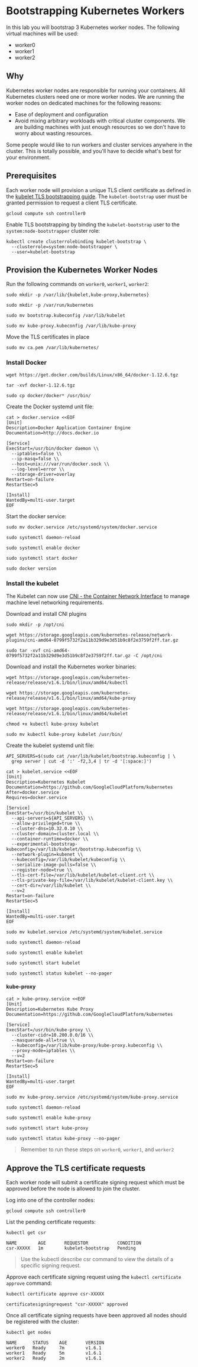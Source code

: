 # Bootstrapping Kubernetes Workers

In this lab you will bootstrap 3 Kubernetes worker nodes. The following virtual machines will be used:

* worker0
* worker1
* worker2

## Why

Kubernetes worker nodes are responsible for running your containers. All Kubernetes clusters need one or more worker nodes. We are running the worker nodes on dedicated machines for the following reasons:

* Ease of deployment and configuration
* Avoid mixing arbitrary workloads with critical cluster components. We are building machines with just enough resources so we don't have to worry about wasting resources.

Some people would like to run workers and cluster services anywhere in the cluster. This is totally possible, and you'll have to decide what's best for your environment.

## Prerequisites

Each worker node will provision a unique TLS client certificate as defined in the [kubelet TLS bootstrapping guide](https://kubernetes.io/docs/admin/kubelet-tls-bootstrapping/). The `kubelet-bootstrap` user must be granted permission to request a client TLS certificate. 

```
gcloud compute ssh controller0
```

Enable TLS bootstrapping by binding the `kubelet-bootstrap` user to the `system:node-bootstrapper` cluster role:

```
kubectl create clusterrolebinding kubelet-bootstrap \
  --clusterrole=system:node-bootstrapper \
  --user=kubelet-bootstrap
```

## Provision the Kubernetes Worker Nodes

Run the following commands on `worker0`, `worker1`, `worker2`:

```
sudo mkdir -p /var/lib/{kubelet,kube-proxy,kubernetes}
```

```
sudo mkdir -p /var/run/kubernetes
```

```
sudo mv bootstrap.kubeconfig /var/lib/kubelet
```

```
sudo mv kube-proxy.kubeconfig /var/lib/kube-proxy
```

Move the TLS certificates in place

```
sudo mv ca.pem /var/lib/kubernetes/
```

### Install Docker

```
wget https://get.docker.com/builds/Linux/x86_64/docker-1.12.6.tgz
```

```
tar -xvf docker-1.12.6.tgz
```

```
sudo cp docker/docker* /usr/bin/
```

Create the Docker systemd unit file:

```
cat > docker.service <<EOF
[Unit]
Description=Docker Application Container Engine
Documentation=http://docs.docker.io

[Service]
ExecStart=/usr/bin/docker daemon \\
  --iptables=false \\
  --ip-masq=false \\
  --host=unix:///var/run/docker.sock \\
  --log-level=error \\
  --storage-driver=overlay
Restart=on-failure
RestartSec=5

[Install]
WantedBy=multi-user.target
EOF
```

Start the docker service:

```
sudo mv docker.service /etc/systemd/system/docker.service
```

```
sudo systemctl daemon-reload
```

```
sudo systemctl enable docker
```

```
sudo systemctl start docker
```

```
sudo docker version
```

### Install the kubelet

The Kubelet can now use [CNI - the Container Network Interface](https://github.com/containernetworking/cni) to manage machine level networking requirements.

Download and install CNI plugins

```
sudo mkdir -p /opt/cni
```

```
wget https://storage.googleapis.com/kubernetes-release/network-plugins/cni-amd64-0799f5732f2a11b329d9e3d51b9c8f2e3759f2ff.tar.gz
```

```
sudo tar -xvf cni-amd64-0799f5732f2a11b329d9e3d51b9c8f2e3759f2ff.tar.gz -C /opt/cni
```

Download and install the Kubernetes worker binaries:

```
wget https://storage.googleapis.com/kubernetes-release/release/v1.6.1/bin/linux/amd64/kubectl
```

```
wget https://storage.googleapis.com/kubernetes-release/release/v1.6.1/bin/linux/amd64/kube-proxy
```

```
wget https://storage.googleapis.com/kubernetes-release/release/v1.6.1/bin/linux/amd64/kubelet
```

```
chmod +x kubectl kube-proxy kubelet
```

```
sudo mv kubectl kube-proxy kubelet /usr/bin/
```

Create the kubelet systemd unit file:

```
API_SERVERS=$(sudo cat /var/lib/kubelet/bootstrap.kubeconfig | \
  grep server | cut -d ':' -f2,3,4 | tr -d '[:space:]')
```

```
cat > kubelet.service <<EOF
[Unit]
Description=Kubernetes Kubelet
Documentation=https://github.com/GoogleCloudPlatform/kubernetes
After=docker.service
Requires=docker.service

[Service]
ExecStart=/usr/bin/kubelet \\
  --api-servers=${API_SERVERS} \\
  --allow-privileged=true \\
  --cluster-dns=10.32.0.10 \\
  --cluster-domain=cluster.local \\
  --container-runtime=docker \\
  --experimental-bootstrap-kubeconfig=/var/lib/kubelet/bootstrap.kubeconfig \\
  --network-plugin=kubenet \\
  --kubeconfig=/var/lib/kubelet/kubeconfig \\
  --serialize-image-pulls=false \\
  --register-node=true \\
  --tls-cert-file=/var/lib/kubelet/kubelet-client.crt \\
  --tls-private-key-file=/var/lib/kubelet/kubelet-client.key \\
  --cert-dir=/var/lib/kubelet \\
  --v=2
Restart=on-failure
RestartSec=5

[Install]
WantedBy=multi-user.target
EOF
```

```
sudo mv kubelet.service /etc/systemd/system/kubelet.service
```

```
sudo systemctl daemon-reload
```

```
sudo systemctl enable kubelet
```

```
sudo systemctl start kubelet
```

```
sudo systemctl status kubelet --no-pager
```

#### kube-proxy

```
cat > kube-proxy.service <<EOF
[Unit]
Description=Kubernetes Kube Proxy
Documentation=https://github.com/GoogleCloudPlatform/kubernetes

[Service]
ExecStart=/usr/bin/kube-proxy \\
  --cluster-cidr=10.200.0.0/16 \\
  --masquerade-all=true \\
  --kubeconfig=/var/lib/kube-proxy/kube-proxy.kubeconfig \\
  --proxy-mode=iptables \\
  --v=2
Restart=on-failure
RestartSec=5

[Install]
WantedBy=multi-user.target
EOF
```

```
sudo mv kube-proxy.service /etc/systemd/system/kube-proxy.service
```

```
sudo systemctl daemon-reload
```

```
sudo systemctl enable kube-proxy
```

```
sudo systemctl start kube-proxy
```

```
sudo systemctl status kube-proxy --no-pager
```

> Remember to run these steps on `worker0`, `worker1`, and `worker2`

## Approve the TLS certificate requests

Each worker node will submit a certificate signing request which must be approved before the node is allowed to join the cluster.

Log into one of the controller nodes:

```
gcloud compute ssh controller0
```

List the pending certificate requests:

```
kubectl get csr
```

```
NAME        AGE       REQUESTOR           CONDITION
csr-XXXXX   1m        kubelet-bootstrap   Pending
```

> Use the kubectl describe csr command to view the details of a specific signing request.

Approve each certificate signing request using the `kubectl certificate approve` command:

```
kubectl certificate approve csr-XXXXX
```

```
certificatesigningrequest "csr-XXXXX" approved
```

Once all certificate signing requests have been approved all nodes should be registered with the cluster:

```
kubectl get nodes
```

```
NAME      STATUS    AGE       VERSION
worker0   Ready     7m        v1.6.1
worker1   Ready     5m        v1.6.1
worker2   Ready     2m        v1.6.1
```
